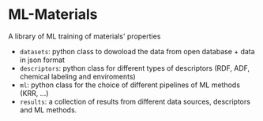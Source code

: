 # ML-Materials
A library of ML training of materials' properties
- `datasets`: python class to dowoload the data from open database + data in json format
- `descriptors`: python class for different types of descriptors (RDF, ADF, chemical labeling and enviroments)
- `ml`: python class for the choice of different pipelines of ML methods (KRR, ...)
- `results`: a collection of results from different data sources, descriptors and ML methods.
